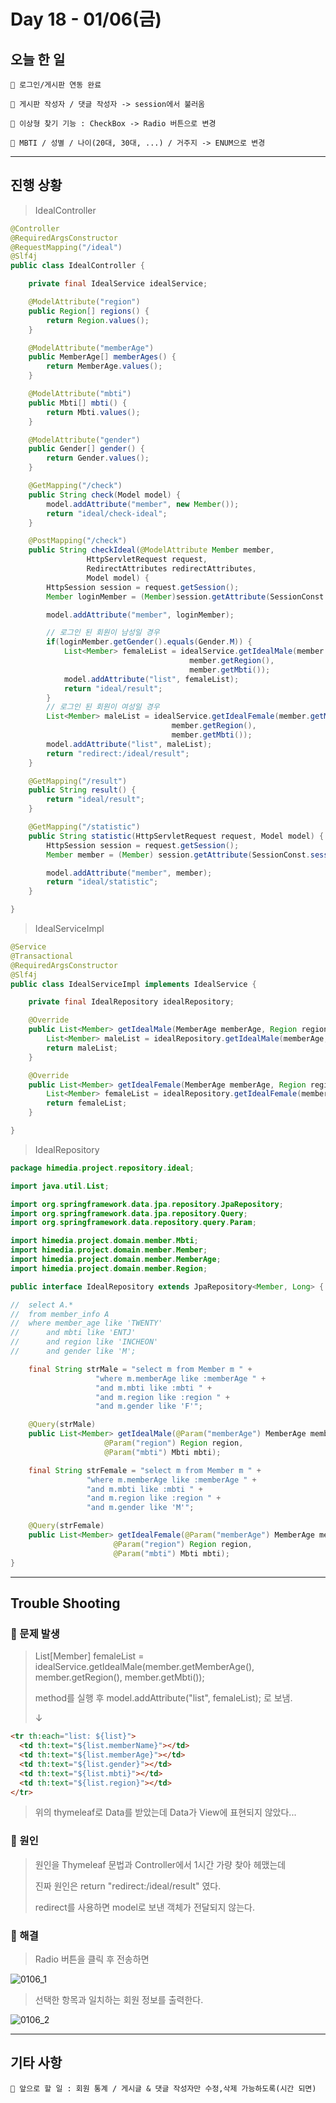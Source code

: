 # Day 18 - 01/06(금)

## 오늘 한 일

```
🎈 로그인/게시판 연동 완료

🎈 게시판 작성자 / 댓글 작성자 -> session에서 불러옴

🎈 이상형 찾기 기능 : CheckBox -> Radio 버튼으로 변경

🎈 MBTI / 성별 / 나이(20대, 30대, ...) / 거주지 -> ENUM으로 변경
```

---

## 진행 상황

> IdealController

```java
@Controller
@RequiredArgsConstructor
@RequestMapping("/ideal")
@Slf4j
public class IdealController {

	private final IdealService idealService;

	@ModelAttribute("region")
	public Region[] regions() {
		return Region.values();
	}

	@ModelAttribute("memberAge")
	public MemberAge[] memberAges() {
		return MemberAge.values();
	}

	@ModelAttribute("mbti")
	public Mbti[] mbti() {
		return Mbti.values();
	}

	@ModelAttribute("gender")
	public Gender[] gender() {
		return Gender.values();
	}

	@GetMapping("/check")
	public String check(Model model) {
		model.addAttribute("member", new Member());
		return "ideal/check-ideal";
	}

	@PostMapping("/check")
	public String checkIdeal(@ModelAttribute Member member,
				 HttpServletRequest request,
				 RedirectAttributes redirectAttributes,
				 Model model) {
		HttpSession session = request.getSession();
		Member loginMember = (Member)session.getAttribute(SessionConst.sessionId);

		model.addAttribute("member", loginMember);

		// 로그인 된 회원이 남성일 경우
		if(loginMember.getGender().equals(Gender.M)) {
			List<Member> femaleList = idealService.getIdealMale(member.getMemberAge(),
									    member.getRegion(),
									    member.getMbti());
			model.addAttribute("list", femaleList);
			return "ideal/result";
		}
		// 로그인 된 회원이 여성일 경우
		List<Member> maleList = idealService.getIdealFemale(member.getMemberAge(),
								    member.getRegion(),
								    member.getMbti());
		model.addAttribute("list", maleList);
		return "redirect:/ideal/result";
	}

	@GetMapping("/result")
	public String result() {
		return "ideal/result";
	}

	@GetMapping("/statistic")
	public String statistic(HttpServletRequest request, Model model) {
		HttpSession session = request.getSession();
		Member member = (Member) session.getAttribute(SessionConst.sessionId);

		model.addAttribute("member", member);
		return "ideal/statistic";
	}

}
```

> IdealServiceImpl

```java
@Service
@Transactional
@RequiredArgsConstructor
@Slf4j
public class IdealServiceImpl implements IdealService {

	private final IdealRepository idealRepository;

	@Override
	public List<Member> getIdealMale(MemberAge memberAge, Region region, Mbti mbti) {
		List<Member> maleList = idealRepository.getIdealMale(memberAge, region, mbti);
		return maleList;
	}

	@Override
	public List<Member> getIdealFemale(MemberAge memberAge, Region region, Mbti mbti) {
		List<Member> femaleList = idealRepository.getIdealFemale(memberAge, region, mbti);
		return femaleList;
	}

}
```

> IdealRepository

```java
package himedia.project.repository.ideal;

import java.util.List;

import org.springframework.data.jpa.repository.JpaRepository;
import org.springframework.data.jpa.repository.Query;
import org.springframework.data.repository.query.Param;

import himedia.project.domain.member.Mbti;
import himedia.project.domain.member.Member;
import himedia.project.domain.member.MemberAge;
import himedia.project.domain.member.Region;

public interface IdealRepository extends JpaRepository<Member, Long> {

//	select A.*
//	from member_info A
//	where member_age like 'TWENTY'
//		and mbti like 'ENTJ'
//	    and region like 'INCHEON'
//	    and gender like 'M';

	final String strMale = "select m from Member m " +
			       "where m.memberAge like :memberAge " +
			       "and m.mbti like :mbti " +
			       "and m.region like :region " +
			       "and m.gender like 'F'";

	@Query(strMale)
	public List<Member> getIdealMale(@Param("memberAge") MemberAge memberAge,
					 @Param("region") Region region,
					 @Param("mbti") Mbti mbti);

	final String strFemale = "select m from Member m " +
				 "where m.memberAge like :memberAge " +
				 "and m.mbti like :mbti " +
				 "and m.region like :region " +
				 "and m.gender like 'M'";

	@Query(strFemale)
	public List<Member> getIdealFemale(@Param("memberAge") MemberAge memberAge,
					   @Param("region") Region region,
					   @Param("mbti") Mbti mbti);
}

```

---

## Trouble Shooting

### 📌 문제 발생

> List[Member] femaleList = idealService.getIdealMale(member.getMemberAge(), member.getRegion(), member.getMbti());
>
> method를 실행 후 model.addAttribute("list", femaleList); 로 보냄.
>
> ↓

```html
<tr th:each="list: ${list}">
  <td th:text="${list.memberName}"></td>
  <td th:text="${list.memberAge}"></td>
  <td th:text="${list.gender}"></td>
  <td th:text="${list.mbti}"></td>
  <td th:text="${list.region}"></td>
</tr>
```

> 위의 thymeleaf로 Data를 받았는데 Data가 View에 표현되지 않았다...

### 📌 원인

> 원인을 Thymeleaf 문법과 Controller에서 1시간 가량 찾아 헤맸는데
>
> 진짜 원인은 return "redirect:/ideal/result" 였다.
>
> redirect를 사용하면 model로 보낸 객체가 전달되지 않는다.

### 📌 해결

> Radio 버튼을 클릭 후 전송하면

<!-- Image 1 -->
![0106_1](https://user-images.githubusercontent.com/111822816/210792749-39118420-e2d7-4d6b-b277-5be19b78a2b4.PNG)

> 선택한 항목과 일치하는 회원 정보를 출력한다.

<!-- Image 2 -->
![0106_2](https://user-images.githubusercontent.com/111822816/210792720-8ca5178f-7d99-4e9a-aa9f-eaca9e82fac7.PNG)

---

## 기타 사항

```
🎈 앞으로 할 일 : 회원 통계 / 게시글 & 댓글 작성자만 수정,삭제 가능하도록(시간 되면)
```
